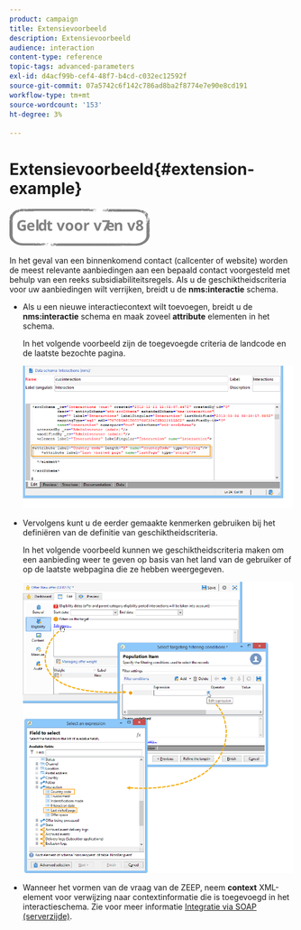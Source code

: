 ```yaml
---
product: campaign
title: Extensievoorbeeld
description: Extensievoorbeeld
audience: interaction
content-type: reference
topic-tags: advanced-parameters
exl-id: d4acf99b-cef4-48f7-b4cd-c032ec12592f
source-git-commit: 07a5742c6f142c786ad8ba2f8774e7e90e8cd191
workflow-type: tm+mt
source-wordcount: '153'
ht-degree: 3%

---
```


# Extensievoorbeeld{#extension-example}

![](../../assets/common.svg)

In het geval van een binnenkomend contact (callcenter of website) worden de meest relevante aanbiedingen aan een bepaald contact voorgesteld met behulp van een reeks subsidiabiliteitsregels. Als u de geschiktheidscriteria voor uw aanbiedingen wilt verrijken, breidt u de **nms:interactie** schema.

* Als u een nieuwe interactiecontext wilt toevoegen, breidt u de **nms:interactie** schema en maak zoveel **attribute** elementen in het schema.

   In het volgende voorbeeld zijn de toegevoegde criteria de landcode en de laatste bezochte pagina.

   ![](assets/s_ncs_configuration_offer_schemas.png)

* Vervolgens kunt u de eerder gemaakte kenmerken gebruiken bij het definiëren van de definitie van geschiktheidscriteria.

   In het volgende voorbeeld kunnen we geschiktheidscriteria maken om een aanbieding weer te geven op basis van het land van de gebruiker of op de laatste webpagina die ze hebben weergegeven.

   ![](assets/s_ncs_configuration_offer_context.png)

* Wanneer het vormen van de vraag van de ZEEP, neem **context** XML-element voor verwijzing naar contextinformatie die is toegevoegd in het interactieschema. Zie voor meer informatie [Integratie via SOAP (serverzijde)](../../interaction/using/integration-via-soap--server-side-.md).
